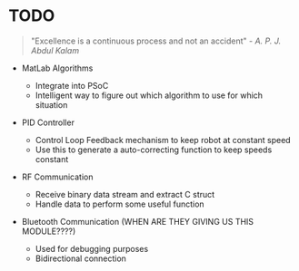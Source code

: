 # TODO

> "Excellence is a continuous process and not an accident" - *A. P. J. Abdul Kalam*

* MatLab Algorithms
    * Integrate into PSoC
    * Intelligent way to figure out which algorithm to use for which situation

* PID Controller
    * Control Loop Feedback mechanism to keep robot at constant speed
    * Use this to generate a auto-correcting function to keep speeds constant

* RF Communication
    * Receive binary data stream and extract C struct
    * Handle data to perform some useful function

* Bluetooth Communication (WHEN ARE THEY GIVING US THIS MODULE????)
    * Used for debugging purposes
    * Bidirectional connection